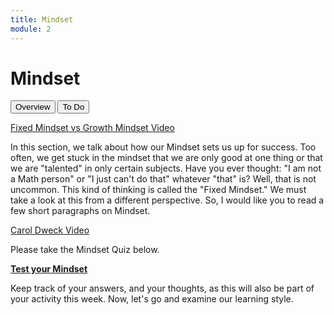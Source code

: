 ```yaml
---
title: Mindset
module: 2
---
```


# Mindset

<div class="tab">
  <button class="tablinks active" onclick="openTab(event, 'Overview')">Overview</button>
  <button class="tablinks" onclick="openTab(event, 'ToDo')">To Do</button>
</div>

<!-- Tab content -->
<div id="Overview" class="tabcontent" style="display:block">

<p><a href="//www.youtube.com/embed/T-KH72mbm4o" data-lity>Fixed Mindset vs Growth Mindset Video</a></p>

<p>In this section, we talk about how our Mindset sets us up for success.  Too often, we get stuck in the mindset that we are only good at one thing or that we are "talented" in only certain subjects.  Have you ever thought: "I am not a Math person" or "I just can't do that" whatever "that" is?  Well, that is not uncommon.  This kind of thinking is called the "Fixed Mindset."  We must take a look at this from a different perspective.  So, I would like you to read a few short paragraphs on Mindset.</p>

<p><a href="//www.youtube.com/embed/hiiEeMN7vbQ" data-lity>Carol Dweck Video</a></p>
</div>

<div id="ToDo" class="tabcontent">

<p>Please take the Mindset Quiz below.</p>

<p><a href="https://www.positivityguides.net/test-your-mindset-quiz/" target="_blank"><strong>Test your Mindset</strong></a></p>

<p>Keep track of your answers, and your thoughts, as this will also be part of your activity this week.  Now, let's go and examine our learning style.</p>
</div>
